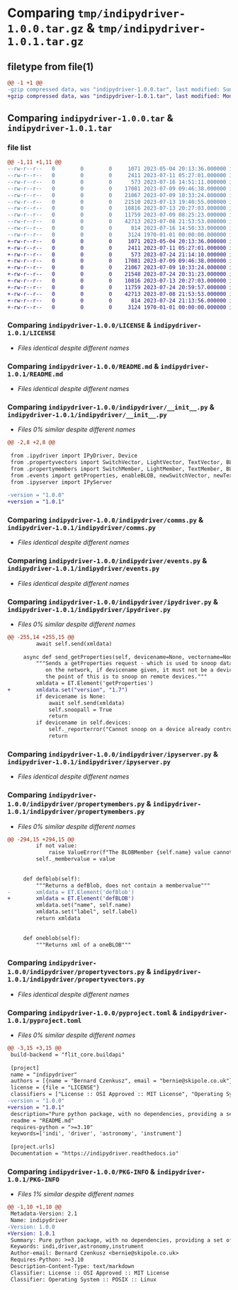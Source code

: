 # Comparing `tmp/indipydriver-1.0.0.tar.gz` & `tmp/indipydriver-1.0.1.tar.gz`

## filetype from file(1)

```diff
@@ -1 +1 @@
-gzip compressed data, was "indipydriver-1.0.0.tar", last modified: Sun Jul 16 14:57:36 2023, max compression
+gzip compressed data, was "indipydriver-1.0.1.tar", last modified: Mon Jul 24 21:23:01 2023, max compression
```

## Comparing `indipydriver-1.0.0.tar` & `indipydriver-1.0.1.tar`

### file list

```diff
@@ -1,11 +1,11 @@
--rw-r--r--   0        0        0     1071 2023-05-04 20:13:36.000000 indipydriver-1.0.0/LICENSE
--rw-r--r--   0        0        0     2411 2023-07-11 05:27:01.000000 indipydriver-1.0.0/README.md
--rw-r--r--   0        0        0      573 2023-07-16 14:51:11.000000 indipydriver-1.0.0/indipydriver/__init__.py
--rw-r--r--   0        0        0    17081 2023-07-09 09:46:38.000000 indipydriver-1.0.0/indipydriver/comms.py
--rw-r--r--   0        0        0    21067 2023-07-09 10:33:24.000000 indipydriver-1.0.0/indipydriver/events.py
--rw-r--r--   0        0        0    21510 2023-07-13 19:40:55.000000 indipydriver-1.0.0/indipydriver/ipydriver.py
--rw-r--r--   0        0        0    10816 2023-07-13 20:27:03.000000 indipydriver-1.0.0/indipydriver/ipyserver.py
--rw-r--r--   0        0        0    11759 2023-07-09 08:25:23.000000 indipydriver-1.0.0/indipydriver/propertymembers.py
--rw-r--r--   0        0        0    42713 2023-07-08 21:53:53.000000 indipydriver-1.0.0/indipydriver/propertyvectors.py
--rw-r--r--   0        0        0      814 2023-07-16 14:50:33.000000 indipydriver-1.0.0/pyproject.toml
--rw-r--r--   0        0        0     3124 1970-01-01 00:00:00.000000 indipydriver-1.0.0/PKG-INFO
+-rw-r--r--   0        0        0     1071 2023-05-04 20:13:36.000000 indipydriver-1.0.1/LICENSE
+-rw-r--r--   0        0        0     2411 2023-07-11 05:27:01.000000 indipydriver-1.0.1/README.md
+-rw-r--r--   0        0        0      573 2023-07-24 21:14:10.000000 indipydriver-1.0.1/indipydriver/__init__.py
+-rw-r--r--   0        0        0    17081 2023-07-09 09:46:38.000000 indipydriver-1.0.1/indipydriver/comms.py
+-rw-r--r--   0        0        0    21067 2023-07-09 10:33:24.000000 indipydriver-1.0.1/indipydriver/events.py
+-rw-r--r--   0        0        0    21548 2023-07-24 20:31:23.000000 indipydriver-1.0.1/indipydriver/ipydriver.py
+-rw-r--r--   0        0        0    10816 2023-07-13 20:27:03.000000 indipydriver-1.0.1/indipydriver/ipyserver.py
+-rw-r--r--   0        0        0    11759 2023-07-24 20:59:57.000000 indipydriver-1.0.1/indipydriver/propertymembers.py
+-rw-r--r--   0        0        0    42713 2023-07-08 21:53:53.000000 indipydriver-1.0.1/indipydriver/propertyvectors.py
+-rw-r--r--   0        0        0      814 2023-07-24 21:13:56.000000 indipydriver-1.0.1/pyproject.toml
+-rw-r--r--   0        0        0     3124 1970-01-01 00:00:00.000000 indipydriver-1.0.1/PKG-INFO
```

### Comparing `indipydriver-1.0.0/LICENSE` & `indipydriver-1.0.1/LICENSE`

 * *Files identical despite different names*

### Comparing `indipydriver-1.0.0/README.md` & `indipydriver-1.0.1/README.md`

 * *Files identical despite different names*

### Comparing `indipydriver-1.0.0/indipydriver/__init__.py` & `indipydriver-1.0.1/indipydriver/__init__.py`

 * *Files 0% similar despite different names*

```diff
@@ -2,8 +2,8 @@
 
 from .ipydriver import IPyDriver, Device
 from .propertyvectors import SwitchVector, LightVector, TextVector, BLOBVector, NumberVector
 from .propertymembers import SwitchMember, LightMember, TextMember, BLOBMember, NumberMember
 from .events import getProperties, enableBLOB, newSwitchVector, newTextVector, newNumberVector, newBLOBVector, Message, delProperty, defSwitchVector, defTextVector, defNumberVector, defLightVector, defBLOBVector, setSwitchVector, setTextVector, setNumberVector, setLightVector, setBLOBVector
 from .ipyserver import IPyServer
 
-version = "1.0.0"
+version = "1.0.1"
```

### Comparing `indipydriver-1.0.0/indipydriver/comms.py` & `indipydriver-1.0.1/indipydriver/comms.py`

 * *Files identical despite different names*

### Comparing `indipydriver-1.0.0/indipydriver/events.py` & `indipydriver-1.0.1/indipydriver/events.py`

 * *Files identical despite different names*

### Comparing `indipydriver-1.0.0/indipydriver/ipydriver.py` & `indipydriver-1.0.1/indipydriver/ipydriver.py`

 * *Files 0% similar despite different names*

```diff
@@ -255,14 +255,15 @@
         await self.send(xmldata)
 
     async def send_getProperties(self, devicename=None, vectorname=None):
         """Sends a getProperties request - which is used to snoop data from other devices
            on the network, if devicename given, it must not be a device of this driver as
            the point of this is to snoop on remote devices."""
         xmldata = ET.Element('getProperties')
+        xmldata.set("version", "1.7")
         if devicename is None:
             await self.send(xmldata)
             self.snoopall = True
             return
         if devicename in self.devices:
             self._reporterror("Cannot snoop on a device already controlled by this driver")
             return
```

### Comparing `indipydriver-1.0.0/indipydriver/ipyserver.py` & `indipydriver-1.0.1/indipydriver/ipyserver.py`

 * *Files identical despite different names*

### Comparing `indipydriver-1.0.0/indipydriver/propertymembers.py` & `indipydriver-1.0.1/indipydriver/propertymembers.py`

 * *Files 0% similar despite different names*

```diff
@@ -294,15 +294,15 @@
         if not value:
             raise ValueError(f"The BLOBMember {self.name} value cannot be empty")
         self._membervalue = value
 
 
     def defblob(self):
         """Returns a defBlob, does not contain a membervalue"""
-        xmldata = ET.Element('defBlob')
+        xmldata = ET.Element('defBLOB')
         xmldata.set("name", self.name)
         xmldata.set("label", self.label)
         return xmldata
 
 
     def oneblob(self):
         """Returns xml of a oneBLOB"""
```

### Comparing `indipydriver-1.0.0/indipydriver/propertyvectors.py` & `indipydriver-1.0.1/indipydriver/propertyvectors.py`

 * *Files identical despite different names*

### Comparing `indipydriver-1.0.0/pyproject.toml` & `indipydriver-1.0.1/pyproject.toml`

 * *Files 0% similar despite different names*

```diff
@@ -3,15 +3,15 @@
 build-backend = "flit_core.buildapi"
 
 [project]
 name = "indipydriver"
 authors = [{name = "Bernard Czenkusz", email = "bernie@skipole.co.uk"}]
 license = {file = "LICENSE"}
 classifiers = ["License :: OSI Approved :: MIT License", "Operating System :: POSIX :: Linux","Topic :: Scientific/Engineering :: Astronomy", "Topic :: Scientific/Engineering :: Interface Engine/Protocol Translator"]
-version = "1.0.0"
+version = "1.0.1"
 description="Pure python package, with no dependencies, providing a set of classes which can be used to create an INDI driver."
 readme = "README.md"
 requires-python = ">=3.10"
 keywords=['indi', 'driver', 'astronomy', 'instrument']
 
 [project.urls]
 Documentation = "https://indipydriver.readthedocs.io"
```

### Comparing `indipydriver-1.0.0/PKG-INFO` & `indipydriver-1.0.1/PKG-INFO`

 * *Files 1% similar despite different names*

```diff
@@ -1,10 +1,10 @@
 Metadata-Version: 2.1
 Name: indipydriver
-Version: 1.0.0
+Version: 1.0.1
 Summary: Pure python package, with no dependencies, providing a set of classes which can be used to create an INDI driver.
 Keywords: indi,driver,astronomy,instrument
 Author-email: Bernard Czenkusz <bernie@skipole.co.uk>
 Requires-Python: >=3.10
 Description-Content-Type: text/markdown
 Classifier: License :: OSI Approved :: MIT License
 Classifier: Operating System :: POSIX :: Linux
```

